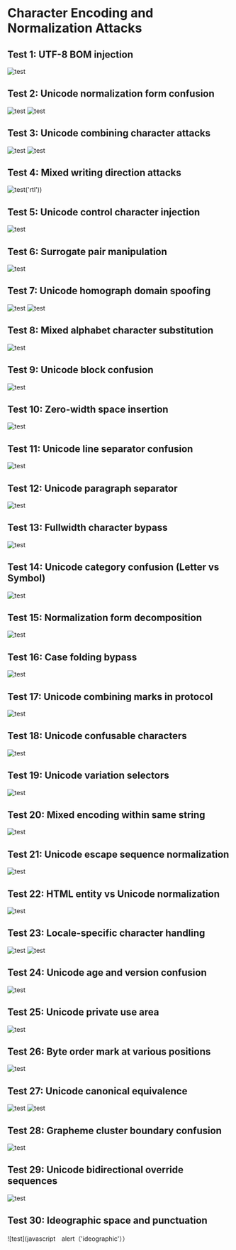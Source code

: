 # Character Encoding and Normalization Attacks

## Test 1: UTF-8 BOM injection
﻿![test](javascript:alert('bom'))

## Test 2: Unicode normalization form confusion
![test](javascript:alert('NFC'))
![test](javascrıpt:alert('Turkish-i'))

## Test 3: Unicode combining character attacks  
![test](javascript:ale‌rt('zwj'))
![test](javascript:aler⁡t('invisible'))

## Test 4: Mixed writing direction attacks
![test](javascript:alert‮)('rtl'‭))

## Test 5: Unicode control character injection
![test](javascript:alert('control'))

## Test 6: Surrogate pair manipulation
![test](𝒿𝒶𝓋𝒶𝓈𝒸𝓇𝒾𝓅𝓉:alert('math'))

## Test 7: Unicode homograph domain spoofing
![test](https://еxample.com/javascript:alert('cyrillic'))
![test](https://examplе.com/javascript:alert('cyrillic-e'))

## Test 8: Mixed alphabet character substitution
![test](ⅉavascript:alert('roman-numerals'))

## Test 9: Unicode block confusion
![test](𝖏𝖆𝖛𝖆𝖘𝖈𝖗𝖎𝖕𝖙:alert('fraktur'))

## Test 10: Zero-width space insertion
![test](java​script:alert('zwsp'))

## Test 11: Unicode line separator confusion
![test](javascript:alert('line-sep'))

## Test 12: Unicode paragraph separator
![test](javascript:alert('para-sep'))

## Test 13: Fullwidth character bypass
![test](ｊａｖａｓｃｒｉｐｔ：alert（'fullwidth'）)

## Test 14: Unicode category confusion (Letter vs Symbol)
![test](𝒿𝒶𝓋𝒶𝓈𝒸𝓇𝒾𝓅𝓉:alert('category'))

## Test 15: Normalization form decomposition
![test](javascript:ale＠rt('decomp'))

## Test 16: Case folding bypass
![test](JAVASCRIPT:ALERT('UPPER'))

## Test 17: Unicode combining marks in protocol
![test](ja̧vascript:alert('combining'))

## Test 18: Unicode confusable characters
![test](јаvascript:alert('confusable'))

## Test 19: Unicode variation selectors
![test](javascript︀:alert('variation'))

## Test 20: Mixed encoding within same string
![test](javas%43ript:alert('mixed-encoding'))

## Test 21: Unicode escape sequence normalization
![test](j\u0061v\u0061script:alert('unicode-escape'))

## Test 22: HTML entity vs Unicode normalization
![test](j&#97;vascript:alert('entity-vs-unicode'))

## Test 23: Locale-specific character handling
![test](İstanbul) <!-- Turkish capital I with dot -->
![test](istanbul) <!-- lowercase -->

## Test 24: Unicode age and version confusion
![test](𝕛𝕒𝕧𝕒𝕤𝕔𝕣𝕚𝕡𝕥:alert('double-struck'))

## Test 25: Unicode private use area
![test](:alert('private-use'))

## Test 26: Byte order mark at various positions
![test](java﻿script:alert('bom-middle'))

## Test 27: Unicode canonical equivalence
![test](javascript:alert('canonical'))
![test](javascrïpt:alert('non-canonical'))

## Test 28: Grapheme cluster boundary confusion
![test](ja👨‍💻vascript:alert('grapheme'))

## Test 29: Unicode bidirectional override sequences
![test](‮tpircsavaj:alert('bidi')‬)

## Test 30: Ideographic space and punctuation
![test](javascript　alert（'ideographic'））